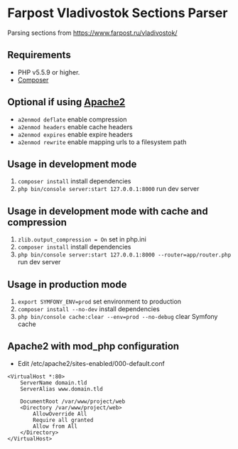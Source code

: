 # Farpost Vladivostok Sections Parser

Parsing sections from https://www.farpost.ru/vladivostok/

## Requirements

- PHP v5.5.9 or higher.
- [Composer](https://getcomposer.org/download)

## Optional if using [Apache2](https://httpd.apache.org/download.cgi)

- `a2enmod deflate` enable compression
- `a2enmod headers` enable cache headers
- `a2enmod expires` enable expire headers
- `a2enmod rewrite` enable mapping urls to a filesystem path

## Usage in development mode

1. `composer install` install dependencies
2. `php bin/console server:start 127.0.0.1:8000` run dev server

## Usage in development mode with cache and compression

1. `zlib.output_compression = On` set in php.ini
2. `composer install` install dependencies
3. `php bin/console server:start 127.0.0.1:8000 --router=app/router.php` run dev server

## Usage in production mode

1. `export SYMFONY_ENV=prod` set environment to production
2. `composer install --no-dev` install dependencies
3. `php bin/console cache:clear --env=prod --no-debug` clear Symfony cache

## Apache2 with mod_php configuration

- Edit /etc/apache2/sites-enabled/000-default.conf
```
<VirtualHost *:80>
    ServerName domain.tld
    ServerAlias www.domain.tld

    DocumentRoot /var/www/project/web
    <Directory /var/www/project/web>
        AllowOverride All
        Require all granted
        Allow from All
    </Directory>
</VirtualHost>
```